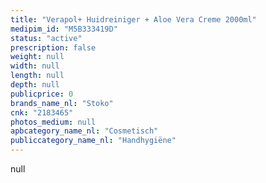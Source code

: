 ```yaml
---
title: "Verapol+ Huidreiniger + Aloe Vera Creme 2000ml"
medipim_id: "M5B333419D"
status: "active"
prescription: false
weight: null
width: null
length: null
depth: null
publicprice: 0
brands_name_nl: "Stoko"
cnk: "2183465"
photos_medium: null
apbcategory_name_nl: "Cosmetisch"
publiccategory_name_nl: "Handhygiëne"
---
```

null
